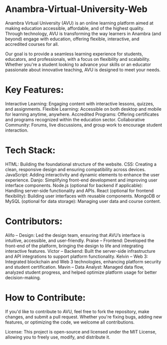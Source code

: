 # Anambra-Virtual-University-Web
Anambra Virtual University (AVU) is an online learning platform aimed at making education accessible, affordable, and of the highest quality. Through technology, AVU is transforming the way learners in Anambra (and beyond) engage with education, offering flexible, interactive, and accredited courses for all.

Our goal is to provide a seamless learning experience for students, educators, and professionals, with a focus on flexibility and scalability. Whether you're a student looking to advance your skills or an educator passionate about innovative teaching, AVU is designed to meet your needs.

# Key Features:
Interactive Learning: Engaging content with interactive lessons, quizzes, and assignments.
Flexible Learning: Accessible on both desktop and mobile for learning anytime, anywhere.
Accredited Programs: Offering certificates and programs recognized within the education sector.
Collaborative Community: Forums, live discussions, and group work to encourage student interaction.

# Tech Stack:
HTML: Building the foundational structure of the website.
CSS: Creating a clean, responsive design and ensuring compatibility across devices.
JavaScript: Adding interactivity and dynamic elements to enhance the user experience.
Danjo: Simplifying front-end development and improving user interface components.
Node.js (optional for backend if applicable): Handling server-side functionality and APIs.
React (optional for frontend flexibility): Building user interfaces with reusable components.
MongoDB or MySQL (optional for data storage): Managing user data and course content.

# Contributors:
Alifo – Design: Led the design team, ensuring that AVU’s interface is intuitive, accessible, and user-friendly.
Praise – Frontend: Developed the front-end of the platform, bringing the design to life and integrating interactive features.
Victor – Backend: Built the server-side infrastructure and API integrations to support platform functionality.
Kelvin – Web 3: Integrated blockchain and Web 3 technologies, enhancing platform security and student certification.
Mavin – Data Analyst: Managed data flow, analyzed student progress, and helped optimize platform usage for better decision-making.

# How to Contribute:
If you'd like to contribute to AVU, feel free to fork the repository, make changes, and submit a pull request. Whether you're fixing bugs, adding new features, or optimizing the code, we welcome all contributions.

License:
This project is open-source and licensed under the MIT License, allowing you to freely use, modify, and distribute it.
